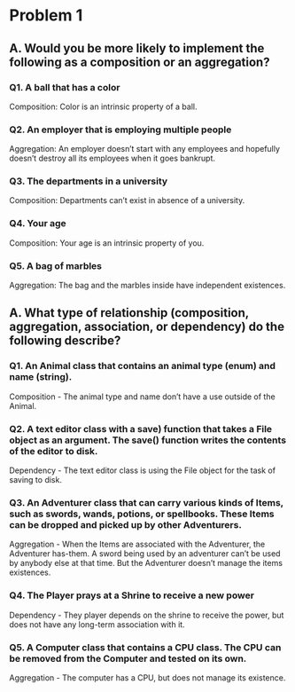 # Problem 1

## A. Would you be more likely to implement the following as a composition or an aggregation?

### Q1. A ball that has a color

Composition: Color is an intrinsic property of a ball.

### Q2. An employer that is employing multiple people

Aggregation: An employer doesn’t start with any employees and hopefully doesn’t destroy all its employees when it goes bankrupt.

### Q3. The departments in a university

Composition: Departments can’t exist in absence of a university.

### Q4. Your age

Composition: Your age is an intrinsic property of you.

### Q5. A bag of marbles

Aggregation: The bag and the marbles inside have independent existences.

## A. What type of relationship (composition, aggregation, association, or dependency) do the following describe?

### Q1. An Animal class that contains an animal type (enum) and name (string).

Composition - The animal type and name don’t have a use outside of the Animal.

### Q2. A text editor class with a save) function that takes a File object as an argument. The save() function writes the contents of the editor to disk.

Dependency - The text editor class is using the File object for the task of saving to disk.

### Q3. An Adventurer class that can carry various kinds of Items, such as swords, wands, potions, or spellbooks. These Items can be dropped and picked up by other Adventurers.

Aggregation - When the Items are associated with the Adventurer, the Adventurer has-them. A sword being used by an adventurer can’t be used by anybody else at that time. But the Adventurer doesn’t manage the items existences.

### Q4. The Player prays at a Shrine to receive a new power

Dependency - They player depends on the shrine to receive the power, but does not have any long-term association with it.

### Q5. A Computer class that contains a CPU class. The CPU can be removed from the Computer and tested on its own.

Aggregation - The computer has a CPU, but does not manage its existence.
